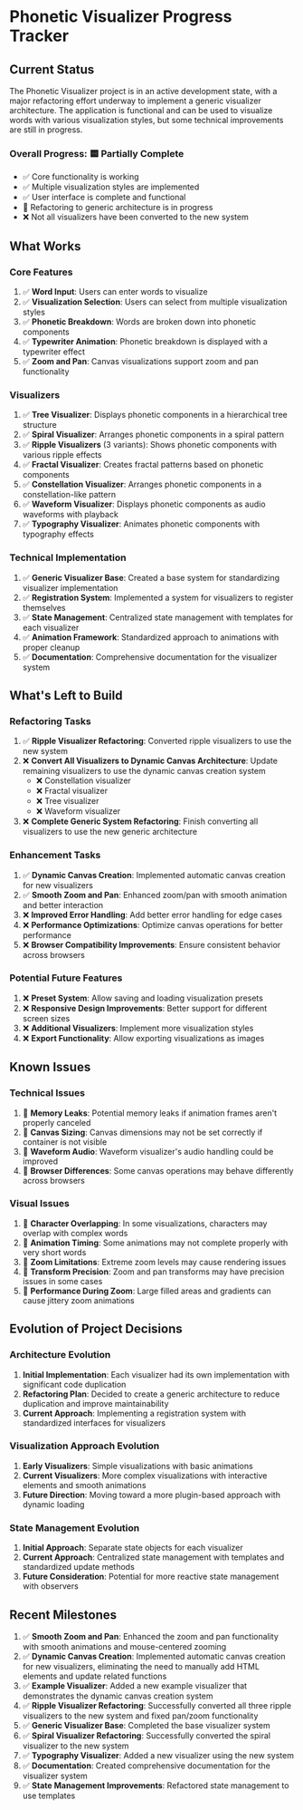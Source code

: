 # Phonetic Visualizer Progress Tracker

## Current Status

The Phonetic Visualizer project is in an active development state, with a major refactoring effort underway to implement a generic visualizer architecture. The application is functional and can be used to visualize words with various visualization styles, but some technical improvements are still in progress.

### Overall Progress: 🟨 Partially Complete

- ✅ Core functionality is working
- ✅ Multiple visualization styles are implemented
- ✅ User interface is complete and functional
- 🔄 Refactoring to generic architecture is in progress
- ❌ Not all visualizers have been converted to the new system

## What Works

### Core Features

1. ✅ **Word Input**: Users can enter words to visualize
2. ✅ **Visualization Selection**: Users can select from multiple visualization styles
3. ✅ **Phonetic Breakdown**: Words are broken down into phonetic components
4. ✅ **Typewriter Animation**: Phonetic breakdown is displayed with a typewriter effect
5. ✅ **Zoom and Pan**: Canvas visualizations support zoom and pan functionality

### Visualizers

1. ✅ **Tree Visualizer**: Displays phonetic components in a hierarchical tree structure
2. ✅ **Spiral Visualizer**: Arranges phonetic components in a spiral pattern
3. ✅ **Ripple Visualizers** (3 variants): Shows phonetic components with various ripple effects
4. ✅ **Fractal Visualizer**: Creates fractal patterns based on phonetic components
5. ✅ **Constellation Visualizer**: Arranges phonetic components in a constellation-like pattern
6. ✅ **Waveform Visualizer**: Displays phonetic components as audio waveforms with playback
7. ✅ **Typography Visualizer**: Animates phonetic components with typography effects

### Technical Implementation

1. ✅ **Generic Visualizer Base**: Created a base system for standardizing visualizer implementation
2. ✅ **Registration System**: Implemented a system for visualizers to register themselves
3. ✅ **State Management**: Centralized state management with templates for each visualizer
4. ✅ **Animation Framework**: Standardized approach to animations with proper cleanup
5. ✅ **Documentation**: Comprehensive documentation for the visualizer system

## What's Left to Build

### Refactoring Tasks

1. ✅ **Ripple Visualizer Refactoring**: Converted ripple visualizers to use the new system
2. ❌ **Convert All Visualizers to Dynamic Canvas Architecture**: Update remaining visualizers to use the dynamic canvas creation system
   - ❌ Constellation visualizer
   - ❌ Fractal visualizer
   - ❌ Tree visualizer
   - ❌ Waveform visualizer
3. ❌ **Complete Generic System Refactoring**: Finish converting all visualizers to use the new generic architecture

### Enhancement Tasks

1. ✅ **Dynamic Canvas Creation**: Implemented automatic canvas creation for new visualizers
2. ✅ **Smooth Zoom and Pan**: Enhanced zoom/pan with smooth animation and better interaction
3. ❌ **Improved Error Handling**: Add better error handling for edge cases
4. ❌ **Performance Optimizations**: Optimize canvas operations for better performance
5. ❌ **Browser Compatibility Improvements**: Ensure consistent behavior across browsers

### Potential Future Features

1. ❌ **Preset System**: Allow saving and loading visualization presets
2. ❌ **Responsive Design Improvements**: Better support for different screen sizes
3. ❌ **Additional Visualizers**: Implement more visualization styles
4. ❌ **Export Functionality**: Allow exporting visualizations as images

## Known Issues

### Technical Issues

1. 🐛 **Memory Leaks**: Potential memory leaks if animation frames aren't properly canceled
2. 🐛 **Canvas Sizing**: Canvas dimensions may not be set correctly if container is not visible
3. 🐛 **Waveform Audio**: Waveform visualizer's audio handling could be improved
4. 🐛 **Browser Differences**: Some canvas operations may behave differently across browsers

### Visual Issues

1. 🐛 **Character Overlapping**: In some visualizations, characters may overlap with complex words
2. 🐛 **Animation Timing**: Some animations may not complete properly with very short words
3. 🐛 **Zoom Limitations**: Extreme zoom levels may cause rendering issues
4. 🐛 **Transform Precision**: Zoom and pan transforms may have precision issues in some cases
5. 🐛 **Performance During Zoom**: Large filled areas and gradients can cause jittery zoom animations

## Evolution of Project Decisions

### Architecture Evolution

1. **Initial Implementation**: Each visualizer had its own implementation with significant code duplication
2. **Refactoring Plan**: Decided to create a generic architecture to reduce duplication and improve maintainability
3. **Current Approach**: Implementing a registration system with standardized interfaces for visualizers

### Visualization Approach Evolution

1. **Early Visualizers**: Simple visualizations with basic animations
2. **Current Visualizers**: More complex visualizations with interactive elements and smooth animations
3. **Future Direction**: Moving toward a more plugin-based approach with dynamic loading

### State Management Evolution

1. **Initial Approach**: Separate state objects for each visualizer
2. **Current Approach**: Centralized state management with templates and standardized update methods
3. **Future Consideration**: Potential for more reactive state management with observers

## Recent Milestones

1. ✅ **Smooth Zoom and Pan**: Enhanced the zoom and pan functionality with smooth animations and mouse-centered zooming
2. ✅ **Dynamic Canvas Creation**: Implemented automatic canvas creation for new visualizers, eliminating the need to manually add HTML elements and update related functions
3. ✅ **Example Visualizer**: Added a new example visualizer that demonstrates the dynamic canvas creation system
4. ✅ **Ripple Visualizer Refactoring**: Successfully converted all three ripple visualizers to the new system and fixed pan/zoom functionality
5. ✅ **Generic Visualizer Base**: Completed the base visualizer system
6. ✅ **Spiral Visualizer Refactoring**: Successfully converted the spiral visualizer to the new system
7. ✅ **Typography Visualizer**: Added a new visualizer using the new system
8. ✅ **Documentation**: Created comprehensive documentation for the visualizer system
9. ✅ **State Management Improvements**: Refactored state management to use templates
